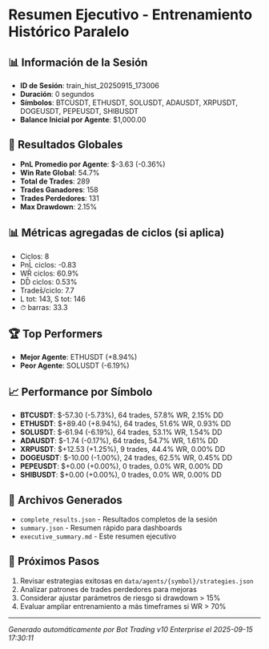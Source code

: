 # Resumen Ejecutivo - Entrenamiento Histórico Paralelo

## 📊 Información de la Sesión
- **ID de Sesión**: train_hist_20250915_173006
- **Duración**: 0 segundos
- **Símbolos**: BTCUSDT, ETHUSDT, SOLUSDT, ADAUSDT, XRPUSDT, DOGEUSDT, PEPEUSDT, SHIBUSDT
- **Balance Inicial por Agente**: $1,000.00

## 🎯 Resultados Globales
- **PnL Promedio por Agente**: $-3.63 (-0.36%)
- **Win Rate Global**: 54.7%
- **Total de Trades**: 289
- **Trades Ganadores**: 158
- **Trades Perdedores**: 131
- **Max Drawdown**: 2.15%

## 📊 Métricas agregadas de ciclos (si aplica)
- Ciclos: 8
- PnL̄ ciclos: -0.83
- WR̄ ciclos: 60.9%
- DD̄ ciclos: 0.53%
- Trades̄/ciclo: 7.7
- L tot: 143, S tot: 146
- ⏱̄ barras: 33.3


## 🏆 Top Performers
- **Mejor Agente**: ETHUSDT (+8.94%)
- **Peor Agente**: SOLUSDT (-6.19%)

## 📈 Performance por Símbolo
- **BTCUSDT**: $-57.30 (-5.73%), 64 trades, 57.8% WR, 2.15% DD
- **ETHUSDT**: $+89.40 (+8.94%), 64 trades, 51.6% WR, 0.93% DD
- **SOLUSDT**: $-61.94 (-6.19%), 64 trades, 53.1% WR, 1.54% DD
- **ADAUSDT**: $-1.74 (-0.17%), 64 trades, 54.7% WR, 1.61% DD
- **XRPUSDT**: $+12.53 (+1.25%), 9 trades, 44.4% WR, 0.00% DD
- **DOGEUSDT**: $-10.00 (-1.00%), 24 trades, 62.5% WR, 0.45% DD
- **PEPEUSDT**: $+0.00 (+0.00%), 0 trades, 0.0% WR, 0.00% DD
- **SHIBUSDT**: $+0.00 (+0.00%), 0 trades, 0.0% WR, 0.00% DD

## 📁 Archivos Generados
- `complete_results.json` - Resultados completos de la sesión
- `summary.json` - Resumen rápido para dashboards
- `executive_summary.md` - Este resumen ejecutivo

## 🎯 Próximos Pasos
1. Revisar estrategias exitosas en `data/agents/{symbol}/strategies.json`
2. Analizar patrones de trades perdedores para mejoras
3. Considerar ajustar parámetros de riesgo si drawdown > 15%
4. Evaluar ampliar entrenamiento a más timeframes si WR > 70%

---
*Generado automáticamente por Bot Trading v10 Enterprise el 2025-09-15 17:30:11*
